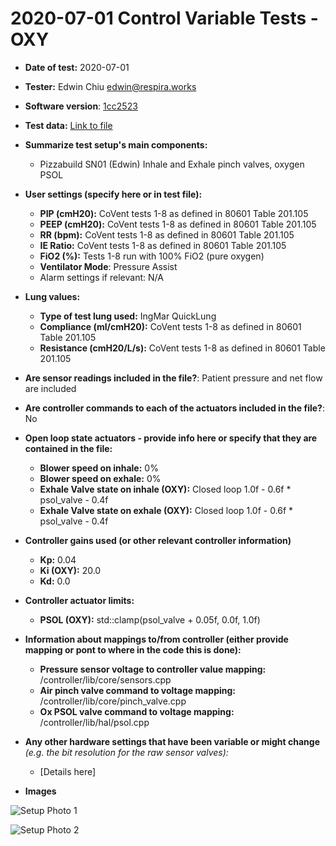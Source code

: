 # 2020-07-01 Control Variable Tests - OXY

* **Date of test:** 2020-07-01

* **Tester:** Edwin Chiu edwin@respira.works

* **Software version**: [1cc2523](https://github.com/RespiraWorks/Ventilator/commit/1cc252376c78fb6796afd2caeaa50d72c056ad4e)

* **Test data:** [Link to file](https://github.com/RespiraWorks/Ventilator/tree/master/software/sample-data/2020-07-01-Control-Tests-AIR-and-OXY)

* **Summarize test setup's main components:**
  * Pizzabuild SN01 (Edwin) Inhale and Exhale pinch valves, oxygen PSOL

* **User settings (specify here or in test file):**
    * **PIP (cmH20):** CoVent tests 1-8 as defined in 80601 Table 201.105
    * **PEEP (cmH20):** CoVent tests 1-8 as defined in 80601 Table 201.105
    * **RR (bpm):** CoVent tests 1-8 as defined in 80601 Table 201.105
    * **IE Ratio:** CoVent tests 1-8 as defined in 80601 Table 201.105
    * **FiO2 (%):** Tests 1-8 run with 100% FiO2 (pure oxygen)
    * **Ventilator Mode**: Pressure Assist
    * Alarm settings if relevant: N/A

* **Lung values:**
    * **Type of test lung used:** IngMar QuickLung
    * **Compliance (ml/cmH20):** CoVent tests 1-8 as defined in 80601 Table 201.105
    * **Resistance (cmH20/L/s):** CoVent tests 1-8 as defined in 80601 Table 201.105
* **Are sensor readings included in the file?**: Patient pressure and net flow are included

* **Are controller commands to each of the actuators included in the file?**: No

* **Open loop state actuators - provide info here or specify that they are contained in the file:**
    * **Blower speed on inhale:** 0%
    * **Blower speed on exhale:** 0%
	* **Exhale Valve state on inhale (OXY):** Closed loop 1.0f - 0.6f * psol_valve - 0.4f
    * **Exhale Valve state on exhale (OXY):** Closed loop 1.0f - 0.6f * psol_valve - 0.4f

* **Controller gains used (or other relevant controller information)**
    * **Kp:** 0.04
	* **Ki (OXY):** 20.0
    * **Kd:** 0.0

* **Controller actuator limits:**
	* **PSOL (OXY):** std::clamp(psol_valve + 0.05f, 0.0f, 1.0f)

* **Information about mappings to/from controller (either provide mapping or pont to where in the code this is done):**
    * **Pressure sensor voltage to controller value mapping:** /controller/lib/core/sensors.cpp
    * **Air pinch valve command to voltage mapping:** /controller/lib/core/pinch_valve.cpp
    * **Ox PSOL valve command to voltage mapping:** /controller/lib/hal/psol.cpp

* **Any other hardware settings that have been variable or might change** *(e.g. the bit resolution for the raw sensor valves):*
  * [Details here]

* **Images**

![Setup Photo 1](SetupPhoto1.jpeg)

![Setup Photo 2](SetupPhoto2.jpeg)
